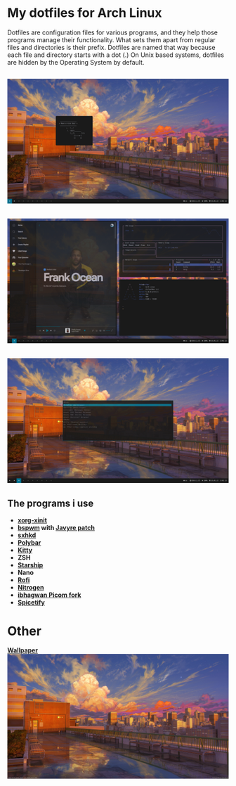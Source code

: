 # My dotfiles for Arch Linux

Dotfiles are configuration files for various programs, and they help those programs manage their functionality. What sets them apart from regular files and directories is their prefix. Dotfiles are named that way because each file and directory starts with a dot (.) On Unix based systems, dotfiles are hidden by the Operating System by default.
## ![Screenshot](Pictures/1.png)
## ![Screenshot](Pictures/2.png)
## ![Screenshot](Pictures/3.png)
## The programs i use
- **[xorg-xinit](https://archlinux.org/packages/extra/x86_64/xorg-xinit/)**
- **[bspwm](https://github.com/baskerville/bspwm) with [Javyre patch](https://github.com/Javyre/bspwm)**
- **[sxhkd](https://github.com/baskerville/sxhkd)**
- **[Polybar](https://github.com/polybar/polybar)**
- **[Kitty](https://github.com/kovidgoyal/kitty)**
- **ZSH**
- **[Starship](https://github.com/starship/starship)**
- **Nano**
- **[Rofi](https://github.com/davatorium/rofi)**
- **[Nitrogen](https://archlinux.org/packages/extra/x86_64/nitrogen/)**
- **[ibhagwan Picom fork](https://github.com/ibhagwan/picom)**
- **[Spicetify](https://github.com/khanhas/spicetify-cli)**
# Other
**[Wallpaper](https://www.artstation.com/artwork/QrvZal)**
![Wallpaper](Pictures/Wallpaper.jpg)
